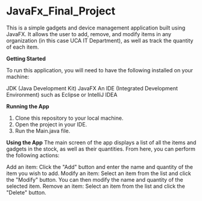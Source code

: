 # JavaFx_Final_Project

This is a simple gadgets and device management application built using JavaFX. It allows the user to add, remove, and modify items in any organization (in this case UCA IT Department), as well as track the quantity of each item.


**Getting Started**

To run this application, you will need to have the following installed on your machine:

JDK (Java Development Kit)
JavaFX
An IDE (Integrated Development Environment) such as Eclipse or IntelliJ IDEA



**Running the App**

1. Clone this repository to your local machine.
2. Open the project in your IDE.
3. Run the Main.java file.



**Using the App**
The main screen of the app displays a list of all the items and gadgets in the stock, as well as their quantities. From here, you can perform the following actions:

Add an item: Click the "Add" button and enter the name and quantity of the item you wish to add.
Modify an item: Select an item from the list and click the "Modify" button. You can then modify the name and quantity of the selected item.
Remove an item: Select an item from the list and click the "Delete" button.



